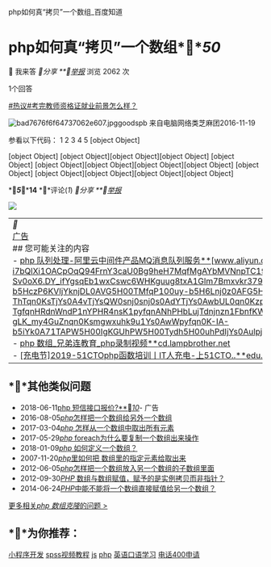 php如何真“拷贝”一个数组_百度知道

# php如何真“拷贝”一个数组***50*

 我来答
**分享
***[举报](php如何真“拷贝”一个数组_百度知道.md#)* 浏览 2062 次

1个回答

[#热议#考完教师资格证就业前景怎么样？](https://zhidao.baidu.com/question/333882153284266325.html?entry=hottopic)

![bad7676f6f64737062e607.jpg](../_resources/1e51b0950333d191e8820c78f4137e92.jpg)goodspb
来自电脑网络类芝麻团2016-11-19

参看以下代码：
1
2
3
4
5
[object Object]

[object Object] [object Object][object Object][object Object]
[object Object] [object Object][object Object][object Object][object Object]
[object Object] [object Object][object Object][object Object][object Object]

****5******14**
**评论(*1*)
**分享
***[举报](php如何真“拷贝”一个数组_百度知道.md#)*

![](../_resources/00b11303ec1cfdc5994beb29e037c215.png)

|     |
| --- |
| **<br>[广告](http://e.baidu.com/?id=1)<br>## 您可能关注的内容<br>- [php 队列处理-阿里云中间件产品MQ消息队列服务](http://www.baidu.com/baidu.php?url=000000jk39biGWe9FBiwSVWc07r3tql0zTjhWr7JEdE94-SBDB2gxUbBOZRLNos0G_ZiG5tfLbItjN-i7bQlXi1OACpOqQ94FrnY3caU0Bg9heH7MqfMgAYbMVNnpTC193lpsrbpCYIY5RZrL_MANlLp3-_sM7ik_0ntfXzcPnNlrEmGkibUF95d19XFQEIHlRrTSYT2-jf-Sv0oX6.DY_ifYgsqEb1wxCswc6WHKguug8txA1Glm7Bmxvkr379h9mzurMI3J0.U1Yk0ZDqTA9sFHcszELglUOQsJD0TA-W5HD0IjdspZ0-nWavYtZfV2U0efKGUHYzn160u1dsTv410ZNG5fKspyfqnW60mv-b5HczP6KVIjYknjDL0AVG5H00TMfqP100uy-b5H6Lnj0z0AFG5Hfsn-tznjwxn10zg1nsnsKVm1Y3nHDLnHm3PWn0TgKGujYs0Z7Wpyfqn0KzuLw9u1Ys0AdGujYs0A-kIjYs0A7B5HKxn0K-ThTqn0KsTjYs0A4vTjYsQW0snj0snj0s0AdYTjYs0AwbUL0qn0KzpWYs0AuY5H00TA6qn0KET1Ys0AFL5H00UMfqn0K1XWY0mgPxpywW5y41QyPY0ZwdT1YLn1RLPWbYnj6Yn1fsP1RvPjbv0ZF-TgfqnHRdnWndP1nYPHR4nsK1pyfqnANhPHbLujTdnjnzn1FbnfKWTvYqfYPanRRYnjTdwj64PHD1ffK9m1Yk0ZK85H00TydY5H00Tyd15H00XMfqn0KVmdqhThqV5H00uA78IyF-gLK_my4GuZnqn0Ksmgwxuhk9u1Ys0AwWpyfqn0K-IA-b5iYk0A71TAPW5H00IgKGUhPW5H00Tydh5H00uhPdIjYs0AulpjYs0Au9IjYs0ZGsUZN15H00mywhUA7M5HD0UAuW5H00mLFW5Hc3rHTk&word=php+%E6%95%B0%E7%BB%84%E5%85%8B%E9%9A%86)[**]()[www.aliyun.com](http://www.baidu.com/baidu.php?url=000000jk39biGWe9FBiwSVWc07r3tql0zTjhWr7JEdE94-SBDB2gxUbBOZRLNos0G_ZiG5tfLbItjN-i7bQlXi1OACpOqQ94FrnY3caU0Bg9heH7MqfMgAYbMVNnpTC193lpsrbpCYIY5RZrL_MANlLp3-_sM7ik_0ntfXzcPnNlrEmGkibUF95d19XFQEIHlRrTSYT2-jf-Sv0oX6.DY_ifYgsqEb1wxCswc6WHKguug8txA1Glm7Bmxvkr379h9mzurMI3J0.U1Yk0ZDqTA9sFHcszELglUOQsJD0TA-W5HD0IjdspZ0-nWavYtZfV2U0efKGUHYzn160u1dsTv410ZNG5fKspyfqnW60mv-b5HczP6KVIjYknjDL0AVG5H00TMfqP100uy-b5H6Lnj0z0AFG5Hfsn-tznjwxn10zg1nsnsKVm1Y3nHDLnHm3PWn0TgKGujYs0Z7Wpyfqn0KzuLw9u1Ys0AdGujYs0A-kIjYs0A7B5HKxn0K-ThTqn0KsTjYs0A4vTjYsQW0snj0snj0s0AdYTjYs0AwbUL0qn0KzpWYs0AuY5H00TA6qn0KET1Ys0AFL5H00UMfqn0K1XWY0mgPxpywW5y41QyPY0ZwdT1YLn1RLPWbYnj6Yn1fsP1RvPjbv0ZF-TgfqnHRdnWndP1nYPHR4nsK1pyfqnANhPHbLujTdnjnzn1FbnfKWTvYqfYPanRRYnjTdwj64PHD1ffK9m1Yk0ZK85H00TydY5H00Tyd15H00XMfqn0KVmdqhThqV5H00uA78IyF-gLK_my4GuZnqn0Ksmgwxuhk9u1Ys0AwWpyfqn0K-IA-b5iYk0A71TAPW5H00IgKGUhPW5H00Tydh5H00uhPdIjYs0AulpjYs0Au9IjYs0ZGsUZN15H00mywhUA7M5HD0UAuW5H00mLFW5Hc3rHTk&word=php+%E6%95%B0%E7%BB%84%E5%85%8B%E9%9A%86)<br>- [php  数组_兄弟连教育_php录制视频](http://www.baidu.com/baidu.php?url=000000jk39biGWe9FMkUrWsr-0_uxzUMYQp9g0ygFY92HuEA-ytp539h8FnhIMzitXy13qaqFPAK3FEub_cDRfnjesiPRuOBTimR9jtWIzN0AqLmHGrZ4bds81xebeaIOOWMoDLjrNZdGF6KWmQNdyrry_zVzfLPBVfoplskEyI868R9EB2pVRvBjvL3Epp-UqI2shm-5lFMVb4Al6.7R_ifLXN7MHWEhIfJHP3mnIy5-HI6tmrqqvrZQ-13l_XXSlAe5g__vunMAEWgMq8xOpyF9OUDe6yAp7BEk3eql6.U1Yz0ZDqTA9sFHcszELglUOQsJD0TA-W5HD0IjdspZ0-nWj2OIxG0A-V5Hc1r0KM5gK1UMn0Iybq0ZKGujYzr0KWpyfqnWcv0AdY5HDsnHT0pvbqn0KzIjYLn0K-pyfqrjTsnjc0mhbqPj0zg1csP7t1njFxn1010AdW5H6kPW6zrH0vPsKkTA-b5H00TyPGujYs0ZFMIA7M5H00Uy-b5H00pg7Y5H00mycqn7ts0ANzu1Ys0ZKs5H00UMus5H08nj0snj0snj00Ugws5H00uAwETjYs0ZFJ5H00uMfqn0KspjYs0Aq15H00mMTqn0K8IjYs0ZPl5fK9TdqGuAnqUMnVmLf0IZN15HR4P1m3njfkrHDvnHT3rHmYP1c0ThNkIjYkPHRzn1RLn1fdPHb10ZPGujYsuymdrHIbP1Rsn1c1nhfk0AP1UHdjfYckwHfsP1NDrjbdnHPK0A7W5HD0TA3qn0KkUgfqn0KkUgnqn0KlIjYs0AdWgvuzUvYqn0Kbmy4dmhNxTAk9Uh-bT1Ys0ZK9I7qhUA7M5H00uAPGujYs0ANYpyfqQHD0mgPsmvnqn0KdTA-8mvnqn0KkUymqn0KhmLNY5H00uMGC5H00uh7Y5H00XMK_Ignqn0K9uAu_myTqnfK_uhnqn0KWThnqnHRkPjf&word=php+%E6%95%B0%E7%BB%84%E5%85%8B%E9%9A%86)[**]()[cd.lampbrother.net](http://www.baidu.com/baidu.php?url=000000jk39biGWe9FMkUrWsr-0_uxzUMYQp9g0ygFY92HuEA-ytp539h8FnhIMzitXy13qaqFPAK3FEub_cDRfnjesiPRuOBTimR9jtWIzN0AqLmHGrZ4bds81xebeaIOOWMoDLjrNZdGF6KWmQNdyrry_zVzfLPBVfoplskEyI868R9EB2pVRvBjvL3Epp-UqI2shm-5lFMVb4Al6.7R_ifLXN7MHWEhIfJHP3mnIy5-HI6tmrqqvrZQ-13l_XXSlAe5g__vunMAEWgMq8xOpyF9OUDe6yAp7BEk3eql6.U1Yz0ZDqTA9sFHcszELglUOQsJD0TA-W5HD0IjdspZ0-nWj2OIxG0A-V5Hc1r0KM5gK1UMn0Iybq0ZKGujYzr0KWpyfqnWcv0AdY5HDsnHT0pvbqn0KzIjYLn0K-pyfqrjTsnjc0mhbqPj0zg1csP7t1njFxn1010AdW5H6kPW6zrH0vPsKkTA-b5H00TyPGujYs0ZFMIA7M5H00Uy-b5H00pg7Y5H00mycqn7ts0ANzu1Ys0ZKs5H00UMus5H08nj0snj0snj00Ugws5H00uAwETjYs0ZFJ5H00uMfqn0KspjYs0Aq15H00mMTqn0K8IjYs0ZPl5fK9TdqGuAnqUMnVmLf0IZN15HR4P1m3njfkrHDvnHT3rHmYP1c0ThNkIjYkPHRzn1RLn1fdPHb10ZPGujYsuymdrHIbP1Rsn1c1nhfk0AP1UHdjfYckwHfsP1NDrjbdnHPK0A7W5HD0TA3qn0KkUgfqn0KkUgnqn0KlIjYs0AdWgvuzUvYqn0Kbmy4dmhNxTAk9Uh-bT1Ys0ZK9I7qhUA7M5H00uAPGujYs0ANYpyfqQHD0mgPsmvnqn0KdTA-8mvnqn0KkUymqn0KhmLNY5H00uMGC5H00uh7Y5H00XMK_Ignqn0K9uAu_myTqnfK_uhnqn0KWThnqnHRkPjf&word=php+%E6%95%B0%E7%BB%84%E5%85%8B%E9%9A%86)<br>- [[充电节]2019-51CTOphp函数培训丨IT人充电-上51CTO..](http://www.baidu.com/baidu.php?url=000000jk39biGWe9FhVDLE_J2-TtIt-zHJqxS9oJziGyXewEOIAYArRpllK8qAVsHYoOVc5dy-LqZ7xu4wTJUMI8jb1YaQTuG3Fag4ZK6da0XS8B_Bqnkq5TXbT4g9ps3F7Gledq1zLEYYvDUpju2IRoA6gbaEDajMRJexDKkwApwEvKEnv47n2t5Injd23qyymSm2P-50iD7ryfy6.7R_NR2Ar5Od66HI6tVdTPKzcAmpjOCxfYfNeSxXPvap7QAg9C4S9tikn5emMTas1f_TpqLuv20.U1Y10ZDqTA9sFHcszELglUOQsJD0TA-W5HD0IjdspZalotoq0A-V5Hc1r0KM5gK1UMn0Iybq0ZKGujYzr0KWpyfqnWcv0AdY5HDsnHT0pvbqn0KzIjYLn0K-pyfqrjTsnjc0mhbqPj0zg1csP7t1njFxn1010AdW5H6knHn4Pjc3PsKkTA-b5H00TyPGujYs0ZFMIA7M5H00Uy-b5H00pg7Y5H00mycqn7ts0ANzu1Ys0ZKs5H00UMus5H08nj0snj0snj00Ugws5H00uAwETjYs0ZFJ5H00uMfqn0KspjYs0Aq15H00mMTqn0K8IjYs0ZPl5fK9TdqGuAnqUMnVmLf0IZN15HDdn10zPjnsrHc1nW0Ln1RkrHbs0ZF-TgfqnHRdnWndP1nYPHR4nsK1pyfqnANhPHbLujTdnjnzn1FbnfKWTvYqfYPanRRYnjTdwj64PHD1ffK9m1Yk0ZK85H00TydY5H00Tyd15H00XMfqn0KVmdqhThqV5H00uA78IyF-gLK_my4GuZnqn0Ksmgwxuhk9u1Ys0AwWpyfqn0K-IA-b5iYk0A71TAPW5H00IgKGUhPW5H00Tydh5H00uhPdIjYs0AulpjYs0Au9IjYs0ZGsUZN15H00mywhUA7M5HD0UAuW5H00mLFW5Hndnj61&word=php+%E6%95%B0%E7%BB%84%E5%85%8B%E9%9A%86)[**]()[edu.51cto.com](http://www.baidu.com/baidu.php?url=000000jk39biGWe9FhVDLE_J2-TtIt-zHJqxS9oJziGyXewEOIAYArRpllK8qAVsHYoOVc5dy-LqZ7xu4wTJUMI8jb1YaQTuG3Fag4ZK6da0XS8B_Bqnkq5TXbT4g9ps3F7Gledq1zLEYYvDUpju2IRoA6gbaEDajMRJexDKkwApwEvKEnv47n2t5Injd23qyymSm2P-50iD7ryfy6.7R_NR2Ar5Od66HI6tVdTPKzcAmpjOCxfYfNeSxXPvap7QAg9C4S9tikn5emMTas1f_TpqLuv20.U1Y10ZDqTA9sFHcszELglUOQsJD0TA-W5HD0IjdspZalotoq0A-V5Hc1r0KM5gK1UMn0Iybq0ZKGujYzr0KWpyfqnWcv0AdY5HDsnHT0pvbqn0KzIjYLn0K-pyfqrjTsnjc0mhbqPj0zg1csP7t1njFxn1010AdW5H6knHn4Pjc3PsKkTA-b5H00TyPGujYs0ZFMIA7M5H00Uy-b5H00pg7Y5H00mycqn7ts0ANzu1Ys0ZKs5H00UMus5H08nj0snj0snj00Ugws5H00uAwETjYs0ZFJ5H00uMfqn0KspjYs0Aq15H00mMTqn0K8IjYs0ZPl5fK9TdqGuAnqUMnVmLf0IZN15HDdn10zPjnsrHc1nW0Ln1RkrHbs0ZF-TgfqnHRdnWndP1nYPHR4nsK1pyfqnANhPHbLujTdnjnzn1FbnfKWTvYqfYPanRRYnjTdwj64PHD1ffK9m1Yk0ZK85H00TydY5H00Tyd15H00XMfqn0KVmdqhThqV5H00uA78IyF-gLK_my4GuZnqn0Ksmgwxuhk9u1Ys0AwWpyfqn0K-IA-b5iYk0A71TAPW5H00IgKGUhPW5H00Tydh5H00uhPdIjYs0AulpjYs0Au9IjYs0ZGsUZN15H00mywhUA7M5HD0UAuW5H00mLFW5Hndnj61&word=php+%E6%95%B0%E7%BB%84%E5%85%8B%E9%9A%86) |

## **其他类似问题

- 2018-06-11[php 短信接口报价?***10*](http://www.baidu.com/other.php?url=000000jFD597-BR-rTUIVAgW2Ork9OYihsJfhkchcfnzl9MSGz2FuyA99DXI1Z5yZHGYO7O4pnnDXkhXWWwq7grMFB-qlcjuhlkiT8Ba1UQED6WqAFdpGLREwWgId8XuNxe1OnCdG2iglZPAUnMYqRnhTZQZV9FcTw1NSYkmwc5htO6JCtjYsL6HdWx2GzxsX0le4JSEoOz-E5XHQ0.DD_NR2Ar5Od663p_HQE2qM76wKenamljLwfTXMIEe5Zx_lX1F83dvUOZF1eqxCHnkbltnXWCmOPSOS9S8UQS9gSpE4xqWtLeXEO_xhzOCTu_8882l9g7-_yF9muCyPvHx3ed.mgKspyfqn1DL0ZPzmv-b5Hnsn0KVIjYYnj0z0ZDqTA9szrXl1VghCUaOEUAYCUZi8eWvzELglfKGTjYknWR8P1D8P1b8nHR40A-sIWmqrWC0ug9spyw15HDsnH0kg1DsrH0kg1fsnjwxnW04P1IxnWDsnjD0pyRqPj010ZFM5Hc3g1czP6KYIjYvP0KsmLwz5H08nj0sP1nY0Au15HR1PjTLnHDzrjn1njnLrHnkPjc0uMfqn0KhuWYs0Z7GujY1PWR4PjT4rjmYnWR1nH04P1c0mLFW5HTYnjD0&us=r%3D1)- 广告
- 2016-08-05[*php*怎样把一个数组给另外一个数组](https://zhidao.baidu.com/question/2269637199570567588.html?qbl=relate_question_0&word=php%20%CA%FD%D7%E9%BF%CB%C2%A1)
- 2017-03-04[*php* 怎样从一个数组中取出所有元素](https://zhidao.baidu.com/question/139867795848812525.html?qbl=relate_question_1&word=php%20%CA%FD%D7%E9%BF%CB%C2%A1)
- 2017-05-29[*php* foreach为什么要复制一个数组出来操作](https://zhidao.baidu.com/question/557715349784113932.html?qbl=relate_question_2&word=php%20%CA%FD%D7%E9%BF%CB%C2%A1)
- 2018-01-09[*php* 如何定义一个数组？](https://zhidao.baidu.com/question/181776965370722244.html?qbl=relate_question_3&word=php%20%CA%FD%D7%E9%BF%CB%C2%A1)
- 2007-11-20[*php*里如何把 数组里的指定元素给取出来](https://zhidao.baidu.com/question/39986207.html?qbl=relate_question_4&word=php%20%CA%FD%D7%E9%BF%CB%C2%A1)
- 2012-06-05[*php*怎样把一个数组放入另一个数组的子数组里面](https://zhidao.baidu.com/question/433642807.html?qbl=relate_question_5&word=php%20%CA%FD%D7%E9%BF%CB%C2%A1)
- 2012-09-30[*PHP* 数组与数组赋值，赋予的是实例拷贝而非指针？](https://zhidao.baidu.com/question/482165203.html?qbl=relate_question_6&word=php%20%CA%FD%D7%E9%BF%CB%C2%A1)
- 2014-06-24[*PHP*中能不能将一个数组直接赋值给另一个数组？](https://zhidao.baidu.com/question/1510366098920785860.html?qbl=relate_question_7&word=php%20%CA%FD%D7%E9%BF%CB%C2%A1)

[更多相关*php 数组克隆*的问题 >](https://zhidao.baidu.com/search?word=php%20%CA%FD%D7%E9%BF%CB%C2%A1&ie=gbk&fr=qrl&cid=1073&qbl=relate_question_more)

## **为你推荐：

[小程序开发](https://cpro.baidu.com/cpro/ui/uijs.php?en=mywWUA71T1YsFh7sT7qGujYsFhPC5H0huAbqrauGTdq9TZ0qnauJp1d-uH04rAc3uWmdP1wBnvmdFh_qFRfsFRDkFRc1FRPjFRfsFRmzFRFAFR7KFRcLFRDzFh_s5iNDnaNKniNanzNjfzNDnaNAnBNawBNKfiNaPzNKnBuonHd1TZP1FRPKFRf1FRnvFRcdFRFDFRPjFRc1FRPjFh_z5yG1Fh_15gKCTauoPjY-wjn-fHc-wjn-wRm-fbm-wDD-wjn-wRm-wjD-fHT-fYm-fW0hp1RqFRcdFRRLFRFaFRcsPj0sFRn4FRNKFRnLFRNaFhkdpvbqniuVmLKV5Hf1P1mznauk5HfYnjn4nH6sgvPsTBuzmWYsFMF15HDhTvN_UANzgv-b5HDhTv-b5ymdmWnLPjmdrAm3mW04uyRhTLwGujYkPHDhIjdYTAP_pyPouyf1gv9WFMwb5HnYPW63rHDhIAd15HDdPHc1PHT1PjThIZRqIHnYPW63rHDhIHdCIZwsTzR1fiRzwBRzwMGCpyw9UzRzwyF9pywdFHF7mvqVFMmqniuG5HnYuAc3myf4&c=news&cf=1&expid=9003_9047_9233_9234_9290_9503_9511_9512_9522_9524_9527_9559_9560_9563_9580_9588_9589&fv=0&itm=0&kdi0=8&kdi1=8&kdi2=8&kdi3=8&kdi4=8&kdi5=8&lu_idc=gz&lukid=1&lus=f5b374658f8b09ee&lust=5c8717e3&mscf=0&n=10&nttp=1&p=baidu&ssp2=1&tsf=dtp:1&u=%2Fquestion%2F1306934379674326819%2Ehtml&urlid=0)  [spss视频教程](https://cpro.baidu.com/cpro/ui/uijs.php?en=mywWUA71T1YsFh7sT7qGujYsFhPC5H0huAbqrauGTdq9TZ0qnauJp1d-uH04rAc3uWmdP1wBnvmdFh_qTLK1TzNjfiNDnzNjPBNaPiNawaNjfzNanzNjfzuonjd1TZP1FRPKFRf1FRnvFRcdFRFDFRPjFRc1FRPjFh_k5iNDnaNKniNanzNjfzNDnaNAnBNawBNKfiNaPzNKnBuonWdJTzuon1dspZ0hp1fqFRf1FRDzFRf1FRNAFRFAFRwKFRf1FRNAFRfkFRDLFRPAFRcsFh_d5iNaPiN7PzNafBNanjfsnaNjriN7fiNjPzN7fBu_IyVG5HchUyPsUHYLPWR4nBuk5HfYnjn4nH6sgvPsTBuzmWYsFMF15HDhTvN_UANzgv-b5HDhTv-b5ymdmWnLPjmdrAm3mW04uyRhTLwGujYkPHDhIjdYTAP_pyPouyf1gv9WFMwb5HnYPW63rHDhIAd15HDdPHc1PHT1PjThIZRqIHnYPW63rHDhIHdCIZwsTzR1fiRzwBRzwMGCpyw9UzRzwyF9pywdFHF7mvqVFMmqniuG5Hb3mW9-PjRz&c=news&cf=1&expid=9003_9047_9233_9234_9290_9503_9511_9512_9522_9524_9527_9559_9560_9563_9580_9588_9589&fv=0&itm=0&kdi0=8&kdi1=8&kdi2=8&kdi3=8&kdi4=8&kdi5=8&lu_idc=gz&lukid=2&lus=f5b374658f8b09ee&lust=5c8717e3&mscf=0&n=10&nttp=1&p=baidu&ssp2=1&tsf=dtp:1&u=%2Fquestion%2F1306934379674326819%2Ehtml&urlid=0)  [js](https://cpro.baidu.com/cpro/ui/uijs.php?en=mywWUA71T1YsFh7sT7qGujYsFhPC5H0huAbqrauGTdq9TZ0qnauJp1d-uH04rAc3uWmdP1wBnvmdFh_qpMnhp10qpMnhp1DqFRfsFRDkFRc1FRPjFRfsFRmzFRFAFR7KFRcLFRDzFh_z5gPsTLn-fYD-wjn-f1m-fWR-fbf-fYn-fWn-fYnhp1nqTA9sFh_Y5iNDnzNKnBNDnzN7wBNawBNDfiNDnzN7wBNDniNKPzNjwBNanauoPHY-fWR-wHT-fbc-fW0Ynj0-f1b-wRD-f1T-wRchUZNopHY1FhdWTAYqn1fvPWmhTHYYPj01rHD3n7qWTZchThcqnauzT1YkFMP-UAk-T-qGujYkFMPGujdhPyc1P1fvPH9hrAcsryN-FMPYpyfqnHRkFMfqIZKWUA-WpvNbndqCmzuYujY1Pjm3rjbkFMwVT1YkPHRzn1RLn1fLFMwd5gR1Pjm3rjbkFMRqpZwYTZn-nYD-nbm-nbulpA-bmyt-nbNBmy-bIiRzwyPEUiuv5HDhpHY1nynzrHndP6&c=news&cf=1&expid=9003_9047_9233_9234_9290_9503_9511_9512_9522_9524_9527_9559_9560_9563_9580_9588_9589&fv=0&itm=0&kdi0=8&kdi1=8&kdi2=8&kdi3=8&kdi4=8&kdi5=8&lu_idc=gz&lukid=3&lus=f5b374658f8b09ee&lust=5c8717e3&mscf=0&n=10&nttp=1&p=baidu&ssp2=1&tsf=dtp:1&u=%2Fquestion%2F1306934379674326819%2Ehtml&urlid=0)  [php](https://cpro.baidu.com/cpro/ui/uijs.php?en=mywWUA71T1YsFh7sT7qGujYsFhPC5H0huAbqrauGTdq9TZ0qnauJp1d-uH04rAc3uWmdP1wBnvmdFh_qTA9sFh_s5gKCTauonHY-wj0-fHD-fWn-fYn-wj0-wWc-fbm-fRD-fWT-fHchp1cqTLK1TzNjfiNDnzNjPBNaPiNawaNjfzNanzNjfzuon1dJTzuoPjY-wjn-fHc-wjn-wRm-fbm-wDD-wjn-wRm-wjD-fHT-fYm-fW0hp1RqFRcdFRRLFRFaFRcsPj0sFRn4FRNKFRnLFRNaFhkdpvbqPauVmLKV5Hc1nHmsFMDqPjfsn1bkrjKxmLKzFMFB5H0hTMnqniu1uyk_ugFxpyfqniu1pyfquWNBn1TYPWR3uW9Bnj--uiu1IA-b5HDdniuY5gwsmvkGmvV-ujPxpAnhIAfqn1fvrj64niuYUgnqnHRdnWndP1nYPzuYIHddn1fvrj64niud5y9YIZK1FHPKFHFAFHFAXh9GuA7EFHF7mh7GuZR-nbNWUvYhIWYkFhbqnANhPj9bnvf&c=news&cf=1&expid=9003_9047_9233_9234_9290_9503_9511_9512_9522_9524_9527_9559_9560_9563_9580_9588_9589&fv=0&itm=0&kdi0=8&kdi1=8&kdi2=8&kdi3=8&kdi4=8&kdi5=8&lu_idc=gz&lukid=4&lus=f5b374658f8b09ee&lust=5c8717e3&mscf=0&n=10&nttp=1&p=baidu&ssp2=1&tsf=dtp:1&u=%2Fquestion%2F1306934379674326819%2Ehtml&urlid=0)  [英语口语学习](https://cpro.baidu.com/cpro/ui/uijs.php?en=mywWUA71T1YsFh7sT7qGujYsFhPC5H0huAbqrauGTdq9TZ0qnauJp1d-uH04rAc3uWmdP1wBnvmdFh_qFRf1FRDzFRf1FRNAFRFAFRwKFRf1FRNAFRfkFRDLFRPAFRcsFh_s5iNDnzNKnBNDnzN7wBNawBNDfiNDnzN7wBNDniNKPzNjwBNanauonHY-wj0-fHD-fWn-fYn-wj0-wWc-fbm-fRD-fWT-fHchp1cqTLK1TzNjfiNDnzNjPBNaPiNawaNjfzNanzNjfzuon1dJTzuoPjdspZ0hp1RqFRcdFRRLFRFaFRcsPj0sFRn4FRNKFRnLFRNaFhkdpvbqPiuVmLKV5Hc1nHRYrauk5HfYnjn4nH6sgvPsTBuzmWYsFMF15HDhTvN_UANzgv-b5HDhTv-b5ymdmWnLPjmdrAm3mW04uyRhTLwGujYkPHDhIjdYTAP_pyPouyf1gv9WFMwb5HnYPW63rHDhIAd15HDdPHc1PHT1PjThIZRqIHnYPW63rHDhIHdCIZwsTzR1fiRzwBRzwMGCpyw9UzRzwyF9pywdFHF7mvqVFMmqniuG5Hw-nhcLrAmL&c=news&cf=1&expid=9003_9047_9233_9234_9290_9503_9511_9512_9522_9524_9527_9559_9560_9563_9580_9588_9589&fv=0&itm=0&kdi0=8&kdi1=8&kdi2=8&kdi3=8&kdi4=8&kdi5=8&lu_idc=gz&lukid=5&lus=f5b374658f8b09ee&lust=5c8717e3&mscf=0&n=10&nttp=1&p=baidu&ssp2=1&tsf=dtp:1&u=%2Fquestion%2F1306934379674326819%2Ehtml&urlid=0)  [电话400申请](https://cpro.baidu.com/cpro/ui/uijs.php?en=mywWUA71T1YsFh7sT7qGujYsFhPC5H0huAbqrauGTdq9TZ0qnauJp1d-uH04rAc3uWmdP1wBnvmdFh_qFRcdFRRLFRFaFRcsPj0sFRn4FRNKFRnLFRNaFh_s5iNaPiN7PzNafBNanjfsnaNjriN7fiNjPzN7fBuonHY-wj0-fHD-fWn-fYn-wj0-wWc-fbm-fRD-fWT-fHchp1cqTLK1TzNjfiNDnzNjPBNaPiNawaNjfzNanzNjfzuon1dJTzuoPjdspZ0hp1RqFRf1FRDzFRf1FRNAFRFAFRwKFRf1FRNAFRfkFRDLFRPAFRcsFhkdpvbqPBuVmLKV5HfkPHRLnauk5HfYnjn4nH6sgvPsTBuzmWYsFMF15HDhTvN_UANzgv-b5HDhTv-b5ymdmWnLPjmdrAm3mW04uyRhTLwGujYkPHDhIjdYTAP_pyPouyf1gv9WFMwb5HnYPW63rHDhIAd15HDdPHc1PHT1PjThIZRqIHnYPW63rHDhIHdCIZwsTzR1fiRzwBRzwMGCpyw9UzRzwyF9pywdFHF7mvqVFMmqniuG5yDsmWuWP103&c=news&cf=1&expid=9003_9047_9233_9234_9290_9503_9511_9512_9522_9524_9527_9559_9560_9563_9580_9588_9589&fv=0&itm=0&kdi0=8&kdi1=8&kdi2=8&kdi3=8&kdi4=8&kdi5=8&lu_idc=gz&lukid=6&lus=f5b374658f8b09ee&lust=5c8717e3&mscf=0&n=10&nttp=1&p=baidu&ssp2=1&tsf=dtp:1&u=%2Fquestion%2F1306934379674326819%2Ehtml&urlid=0)